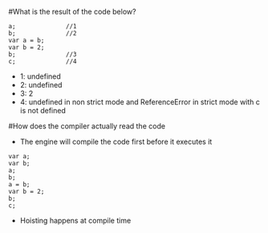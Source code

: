 #What is the result of the code below?
```
a;              //1
b;              //2
var a = b;
var b = 2;
b;              //3
c;              //4
```
* 1: undefined
* 2: undefined
* 3: 2
* 4: undefined in non strict mode and ReferenceError in strict mode with c is not defined

#How does the compiler actually read the code
* The engine will compile the code first before it executes it
```
var a;
var b;
a;
b;
a = b;
var b = 2;
b;
c;
```
* Hoisting happens at compile time
